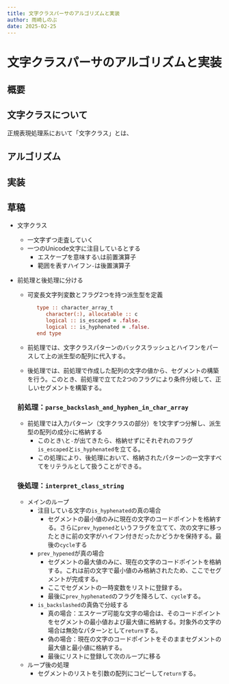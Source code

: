 ```yaml
---
title: 文字クラスパーサのアルゴリズムと実装
author: 雨崎しのぶ
date: 2025-02-25
---
```


# 文字クラスパーサのアルゴリズムと実装

## 概要

## 文字クラスについて

正規表現処理系において「文字クラス」とは、

## アルゴリズム

## 実装





## 草稿

- 文字クラス

  - 一文字ずつ走査していく
  - 一つのUnicode文字に注目しているとする
    - エスケープを意味する`\`は前置演算子
    - 範囲を表すハイフン`-`は後置演算子

- 前処理と後処理に分ける

  - 可変長文字列変数とフラグ2つを持つ派生型を定義
    ```fortran
       type :: character_array_t
          character(:), allocatable :: c
          logical :: is_escaped = .false.
          logical :: is_hyphenated = .false.
       end type
    ```

  - 前処理では、文字クラスパターンのバックスラッシュとハイフンをパースして上の派生型の配列に代入する。

  - 後処理では、前処理で作成した配列の文字の値から、セグメントの構築を行う。このとき、前処理で立てた2つのフラグにより条件分岐して、正しいセグメントを構築する。

  ### 前処理：`parse_backslash_and_hyphen_in_char_array`

  - 前処理では入力パターン（文字クラスの部分）を1文字ずつ分解し、派生型の配列の成分`c`に格納する
    - このとき`\`と`-`が出てきたら、格納せずにそれぞれのフラグ`is_escaped`と`is_hyphenated`を立てる。
    - この処理により、後処理において、格納されたパターンの一文字すべてをリテラルとして扱うことができる。

  ### 後処理：`interpret_class_string`

  - メインのループ
    - 注目している文字の`is_hyphenated`の真の場合
      - セグメントの最小値のみに現在の文字のコードポイントを格納する。さらに`prev_hypened`というフラグを立てて、次の文字に移ったときに前の文字がハイフン付きだったかどうかを保持する。最後の`cycle`する
    - `prev_hypened`が真の場合
      - セグメントの最大値のみに、現在の文字のコードポイントを格納する。これは前の文字で最小値のみ格納されたため、ここでセグメントが完成する。
      - ここでセグメントの一時変数をリストに登録する。
      - 最後に`prev_hyphenated`のフラグを降ろして、`cycle`する。
    - `is_backslashed`の真偽で分岐する
      - 真の場合：エスケープ可能な文字の場合は、そのコードポイントをセグメントの最小値および最大値に格納する。対象外の文字の場合は無効なパターンとして`return`する。
      - 偽の場合：現在の文字のコードポイントをそのままセグメントの最大値と最小値に格納する。
      - 最後にリストに登録して次のループに移る
  - ループ後の処理
    - セグメントのリストを引数の配列にコピーして`return`する。
